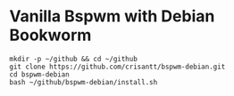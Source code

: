 # Vanilla Bspwm with Debian Bookworm

```
mkdir -p ~/github && cd ~/github
git clone https://github.com/crisantt/bspwm-debian.git
cd bspwm-debian
bash ~/github/bspwm-debian/install.sh
```
